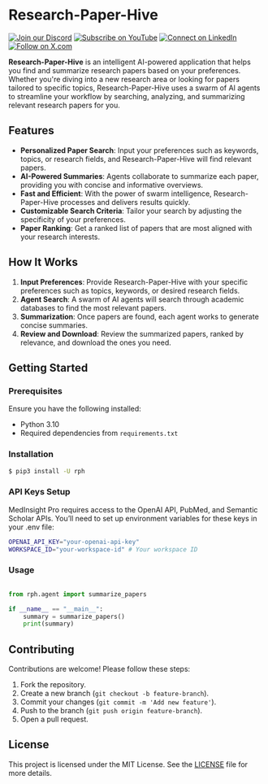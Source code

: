 # Research-Paper-Hive

[![Join our Discord](https://img.shields.io/badge/Discord-Join%20our%20server-5865F2?style=for-the-badge&logo=discord&logoColor=white)](https://discord.gg/agora-999382051935506503) [![Subscribe on YouTube](https://img.shields.io/badge/YouTube-Subscribe-red?style=for-the-badge&logo=youtube&logoColor=white)](https://www.youtube.com/@kyegomez3242) [![Connect on LinkedIn](https://img.shields.io/badge/LinkedIn-Connect-blue?style=for-the-badge&logo=linkedin&logoColor=white)](https://www.linkedin.com/in/kye-g-38759a207/) [![Follow on X.com](https://img.shields.io/badge/X.com-Follow-1DA1F2?style=for-the-badge&logo=x&logoColor=white)](https://x.com/kyegomezb)


**Research-Paper-Hive** is an intelligent AI-powered application that helps you find and summarize research papers based on your preferences. Whether you're diving into a new research area or looking for papers tailored to specific topics, Research-Paper-Hive uses a swarm of AI agents to streamline your workflow by searching, analyzing, and summarizing relevant research papers for you.

## Features

- **Personalized Paper Search**: Input your preferences such as keywords, topics, or research fields, and Research-Paper-Hive will find relevant papers.
- **AI-Powered Summaries**: Agents collaborate to summarize each paper, providing you with concise and informative overviews.
- **Fast and Efficient**: With the power of swarm intelligence, Research-Paper-Hive processes and delivers results quickly.
- **Customizable Search Criteria**: Tailor your search by adjusting the specificity of your preferences.
- **Paper Ranking**: Get a ranked list of papers that are most aligned with your research interests.

## How It Works

1. **Input Preferences**: Provide Research-Paper-Hive with your specific preferences such as topics, keywords, or desired research fields.
2. **Agent Search**: A swarm of AI agents will search through academic databases to find the most relevant papers.
3. **Summarization**: Once papers are found, each agent works to generate concise summaries.
4. **Review and Download**: Review the summarized papers, ranked by relevance, and download the ones you need.

## Getting Started

### Prerequisites

Ensure you have the following installed:
- Python 3.10
- Required dependencies from `requirements.txt`

### Installation
```bash
$ pip3 install -U rph
```

### API Keys Setup
MedInsight Pro requires access to the OpenAI API, PubMed, and Semantic Scholar APIs. You’ll need to set up environment variables for these keys in your .env file:

```bash
OPENAI_API_KEY="your-openai-api-key"
WORKSPACE_ID="your-workspace-id" # Your workspace ID 
```


### Usage

```python

from rph.agent import summarize_papers

if __name__ == "__main__":
    summary = summarize_papers()
    print(summary)

```

## Contributing

Contributions are welcome! Please follow these steps:

1. Fork the repository.
2. Create a new branch (`git checkout -b feature-branch`).
3. Commit your changes (`git commit -m 'Add new feature'`).
4. Push to the branch (`git push origin feature-branch`).
5. Open a pull request.

## License

This project is licensed under the MIT License. See the [LICENSE](LICENSE) file for more details.

